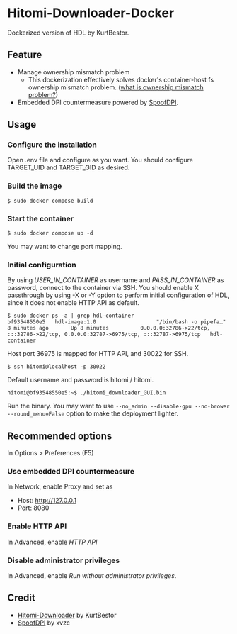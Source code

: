 # Hitomi-Downloader-Docker

Dockerized version of HDL by KurtBestor.

## Feature

- Manage ownership mismatch problem
  - This dockerization effectively solves docker's container-host fs ownership mismatch problem. ([what is ownership mismatch problem?](https://www.joyfulbikeshedding.com/blog/2021-03-15-docker-and-the-host-filesystem-owner-matching-problem.html]))
- Embedded DPI countermeasure powered by [SpoofDPI](https://github.com/xvzc/SpoofDPI).

## Usage

### Configure the installation

Open .env file and configure as you want. You should configure TARGET_UID and TARGET_GID as desired.

### Build the image

```
$ sudo docker compose build
```

### Start the container

```
$ sudo docker compose up -d
```

You may want to change port mapping.

### Initial configuration

By using _USER_IN_CONTAINER_ as username and _PASS_IN_CONTAINER_ as password, connect to the container via SSH. You should enable X passthrough by using -X or -Y option to perform initial configuration of HDL, since it does not enable HTTP API as default.

```
$ sudo docker ps -a | grep hdl-container
bf93548550e5   hdl-image:1.0                   "/bin/bash -o pipefa…"   8 minutes ago       Up 8 minutes          0.0.0.0:32786->22/tcp, :::32786->22/tcp, 0.0.0.0:32787->6975/tcp, :::32787->6975/tcp   hdl-container
```

Host port 36975 is mapped for HTTP API, and 30022 for SSH.

```
$ ssh hitomi@localhost -p 30022
```

Default username and password is hitomi / hitomi.

```
hitomi@bf93548550e5:~$ ./hitomi_downloader_GUI.bin
```

Run the binary. You may want to use `--no_admin --disable-gpu --no-brower --round_menu=False` option to make the deployment lighter.

## Recommended options

In Options > Preferences (F5)

### Use embedded DPI countermeasure

In Network, enable Proxy and set as

- Host: http://127.0.0.1
- Port: 8080

### Enable HTTP API

In Advanced, enable _HTTP API_

### Disable administrator privileges

In Advanced, enable _Run without administrator privileges_.

###

## Credit

- [Hitomi-Downloader](https://github.com/KurtBestor/Hitomi-Downloader) by KurtBestor
- [SpoofDPI](https://github.com/xvzc/SpoofDPI) by xvzc
